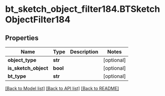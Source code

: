 # bt_sketch_object_filter184.BTSketchObjectFilter184

## Properties
Name | Type | Description | Notes
------------ | ------------- | ------------- | -------------
**object_type** | **str** |  | [optional] 
**is_sketch_object** | **bool** |  | [optional] 
**bt_type** | **str** |  | [optional] 

[[Back to Model list]](../README.md#documentation-for-models) [[Back to API list]](../README.md#documentation-for-api-endpoints) [[Back to README]](../README.md)


